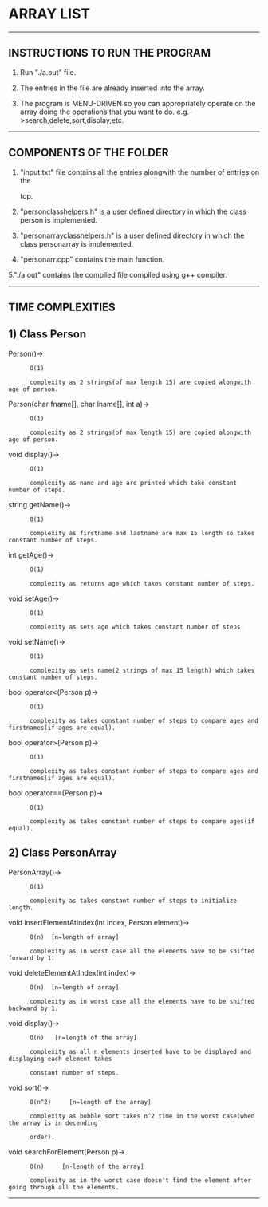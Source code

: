 # ARRAY LIST
--------------------------------
INSTRUCTIONS TO RUN THE PROGRAM
--------------------------------


1. Run "./a.out" file.

2. The entries in the file are already inserted into the array.

3. The program is MENU-DRIVEN so you can appropriately operate on the array doing the
   operations that you want to do. e.g.->search,delete,sort,display,etc.


---------------------------
COMPONENTS OF THE FOLDER
---------------------------


1. "input.txt" file contains all the entries alongwith the number of entries on the

   top.

2. "personclasshelpers.h" is a user defined directory in which the class person is implemented.

3. "personarrayclasshelpers.h" is a user defined directory in which the class personarray
   is implemented.
   
4. "personarr.cpp" contains the main function.

5."./a.out" contains the compiled file compiled using g++ compiler.


------------------------------------------
TIME COMPLEXITIES
------------------------------------------


## 1) Class Person



  Person()->

          O(1)

          complexity as 2 strings(of max length 15) are copied alongwith age of person.


  Person(char fname[], char lname[], int a)->

          O(1)

          complexity as 2 strings(of max length 15) are copied alongwith age of person.


  void display()->

          O(1)

          complexity as name and age are printed which take constant number of steps.


  string getName()->

          O(1)

          complexity as firstname and lastname are max 15 length so takes constant number of steps.


  int getAge()->

          O(1)

          complexity as returns age which takes constant number of steps.


  void setAge()->

          O(1)

          complexity as sets age which takes constant number of steps.


  void setName()->

          O(1)

          complexity as sets name(2 strings of max 15 length) which takes constant number of steps.


  bool operator<(Person p)->

          O(1)

          complexity as takes constant number of steps to compare ages and firstnames(if ages are equal).


  bool operator>(Person p)->

          O(1)

          complexity as takes constant number of steps to compare ages and firstnames(if ages are equal).


  bool operator==(Person p)->

          O(1)

          complexity as takes constant number of steps to compare ages(if equal).



## 2) Class PersonArray


  PersonArray()->

          O(1)

          complexity as takes constant number of steps to initialize length.


  void insertElementAtIndex(int index, Person element)->

          O(n)  [n=length of array]

          complexity as in worst case all the elements have to be shifted forward by 1.


  void deleteElementAtIndex(int index)->

          O(n)  [n=length of array]

          complexity as in worst case all the elements have to be shifted backward by 1.


  void display()->

          O(n)   [n=length of the array]

          complexity as all n elements inserted have to be displayed and displaying each element takes

          constant number of steps.


  void sort()->

          O(n^2)     [n=length of the array]

          complexity as bubble sort takes n^2 time in the worst case(when the array is in decending

          order).


  void searchForElement(Person p)->

          O(n)     [n-length of the array]

          complexity as in the worst case doesn't find the element after going through all the elements.



--------------------------------------------------------------------------------------

